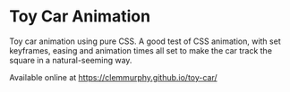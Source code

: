 # Toy Car Animation
Toy car animation using pure CSS. A good test of CSS animation, with set keyframes, easing and animation times all set to make the car track the square in a natural-seeming way.

Available online at https://clemmurphy.github.io/toy-car/

